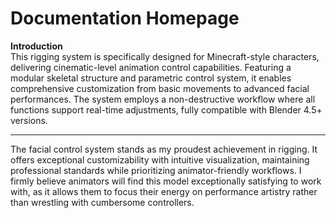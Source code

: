 # Documentation Homepage  

**Introduction**  
This rigging system is specifically designed for Minecraft-style characters, delivering cinematic-level animation control capabilities. Featuring a modular skeletal structure and parametric control system, it enables comprehensive customization from basic movements to advanced facial performances. The system employs a non-destructive workflow where all functions support real-time adjustments, fully compatible with Blender 4.5+ versions.  

---  

The facial control system stands as my proudest achievement in rigging. It offers exceptional customizability with intuitive visualization, maintaining professional standards while prioritizing animator-friendly workflows. I firmly believe animators will find this model exceptionally satisfying to work with, as it allows them to focus their energy on performance artistry rather than wrestling with cumbersome controllers.  
